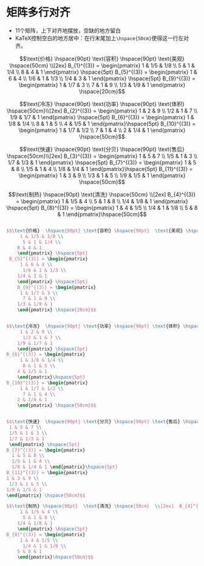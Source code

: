 # 矩阵多行对齐

- 11个矩阵，上下对齐地摆放，空缺的地方留白
- KaTeX控制空白的地方居中：在行末尾加上`\hspace{50cm}`使得这一行左对齐。

$$\text{价格}  \hspace{90pt} \text{容积} \hspace{90pt}  \text{美观} \hspace{50cm} \\[2ex]  B_{1}^{(3)} = \begin{pmatrix}
     1 & 1/5 & 1/8 \\ 
      5 & 1 & 1/4 \\ 
    8 & 4 & 1
    \end{pmatrix} \hspace{5pt} 
 B_{5}^{(3)} = \begin{pmatrix}
     1 & 6 & 4 \\ 
      1/6 & 1 & 1/3 \\ 
    1/4 & 3 & 1
    \end{pmatrix} \hspace{5pt} 
    B_{9}^{(3)} = \begin{pmatrix}
     1 & 1/7 & 3 \\ 
      7 & 1 & 9 \\ 
    1/3 & 1/9 & 1
    \end{pmatrix} \hspace{20cm}$$


$$\text{冷冻}  \hspace{90pt} \text{功率} \hspace{90pt} \text{体积} \hspace{50cm}\\[2ex] B_{2}^{(3)} = \begin{pmatrix}
     1 & 2 & 9 \\ 
      1/2 & 1 & 7 \\ 
    1/9 & 1/7 & 1
    \end{pmatrix} \hspace{5pt} 
B_{6}^{(3)} = \begin{pmatrix}
     1 & 1/8 & 1/4 \\ 
      8 & 1 & 5 \\ 
    4 & 1/5 & 1
    \end{pmatrix}\hspace{5pt} 
B_{10}^{(3)} = \begin{pmatrix}
     1 & 1/7 & 1/2 \\ 
      7 & 1 & 4 \\ 
    2 & 1/4 & 1
    \end{pmatrix} \hspace{50cm}$$


$$\text{快速}  \hspace{90pt} \text{分贝} \hspace{90pt} \text{售后} \hspace{50cm}\\[2ex]  B_{3}^{(3)} = \begin{pmatrix} 
 1 & 5 & 7 \\ 
 1/5 & 1 & 3 \\
 1/7 & 1/3 & 1 
 \end{pmatrix} \hspace{5pt}
B_{7}^{(3)} = \begin{pmatrix} 
  1 & 5 & 8 \\ 
  1/5 & 1 & 4 \\ 
  1/8 & 1/4 & 1 \end{pmatrix}\hspace{5pt}
B_{11}^{(3)} = \begin{pmatrix}
1 & 3 & 9 \\
 1/3 & 1 & 5 \\ 
1/9 & 1/5 & 1
\end{pmatrix} \hspace{50cm}$$

$$\text{制热} \hspace{90pt}  \text{清洗} \hspace{50cm}  \\[2ex]  B_{4}^{(3)} = \begin{pmatrix}
     1 & 1/5 & 4 \\ 
      5 & 1 & 8 \\ 
    1/4 & 1/8 & 1
    \end{pmatrix} \hspace{5pt} 
B_{8}^{(3)} = \begin{pmatrix}
     1 & 4 & 1/5 \\ 
      1/4 & 1 & 1/8 \\ 
    5 & 8 & 1
    \end{pmatrix}\hspace{50cm}$$


```LaTeX

$$\text{价格}  \hspace{90pt} \text{容积} \hspace{90pt}  \text{美观} \hspace{50cm} \\[2ex]  B_{1}^{(3)} = \begin{pmatrix}
     1 & 1/5 & 1/8 \\ 
      5 & 1 & 1/4 \\ 
    8 & 4 & 1
    \end{pmatrix} \hspace{5pt} 
 B_{5}^{(3)} = \begin{pmatrix}
     1 & 6 & 4 \\ 
      1/6 & 1 & 1/3 \\ 
    1/4 & 3 & 1
    \end{pmatrix} \hspace{5pt} 
    B_{9}^{(3)} = \begin{pmatrix}
     1 & 1/7 & 3 \\ 
      7 & 1 & 9 \\ 
    1/3 & 1/9 & 1
    \end{pmatrix} \hspace{20cm}$$


$$\text{冷冻}  \hspace{90pt} \text{功率} \hspace{90pt} \text{体积} \hspace{50cm}\\[2ex] B_{2}^{(3)} = \begin{pmatrix}
     1 & 2 & 9 \\ 
      1/2 & 1 & 7 \\ 
    1/9 & 1/7 & 1
    \end{pmatrix} \hspace{5pt} 
B_{6}^{(3)} = \begin{pmatrix}
     1 & 1/8 & 1/4 \\ 
      8 & 1 & 5 \\ 
    4 & 1/5 & 1
    \end{pmatrix}\hspace{5pt} 
B_{10}^{(3)} = \begin{pmatrix}
     1 & 1/7 & 1/2 \\ 
      7 & 1 & 4 \\ 
    2 & 1/4 & 1
    \end{pmatrix} \hspace{50cm}$$


$$\text{快速}  \hspace{90pt} \text{分贝} \hspace{90pt} \text{售后} \hspace{50cm}\\[2ex]  B_{3}^{(3)} = \begin{pmatrix} 
 1 & 5 & 7 \\ 
 1/5 & 1 & 3 \\
 1/7 & 1/3 & 1 
 \end{pmatrix} \hspace{5pt}
B_{7}^{(3)} = \begin{pmatrix} 
  1 & 5 & 8 \\ 
  1/5 & 1 & 4 \\ 
  1/8 & 1/4 & 1 \end{pmatrix}\hspace{5pt}
B_{11}^{(3)} = \begin{pmatrix}
1 & 3 & 9 \\
 1/3 & 1 & 5 \\ 
1/9 & 1/5 & 1
\end{pmatrix} \hspace{50cm}$$

$$\text{制热} \hspace{90pt}  \text{清洗} \hspace{50cm}  \\[2ex]  B_{4}^{(3)} = \begin{pmatrix}
     1 & 1/5 & 4 \\ 
      5 & 1 & 8 \\ 
    1/4 & 1/8 & 1
    \end{pmatrix} \hspace{5pt} 
B_{8}^{(3)} = \begin{pmatrix}
     1 & 4 & 1/5 \\ 
      1/4 & 1 & 1/8 \\ 
    5 & 8 & 1
    \end{pmatrix}\hspace{50cm}$$

```